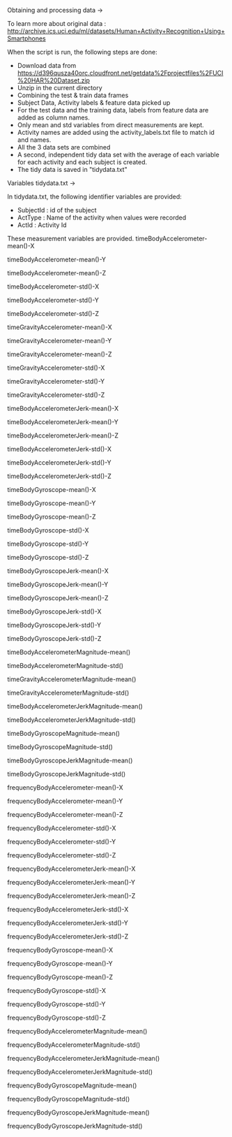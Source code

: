 Obtaining and processing data ->

To learn more about original data : http://archive.ics.uci.edu/ml/datasets/Human+Activity+Recognition+Using+Smartphones

When the script is run, the following steps are done:  
- Download data from https://d396qusza40orc.cloudfront.net/getdata%2Fprojectfiles%2FUCI%20HAR%20Dataset.zip
- Unzip in the current directory  
- Combining the test & train data frames
- Subject Data, Activity labels & feature data picked up
- For the test data and the training data, labels from feature data are added as column names.
- Only mean and std variables from direct measurements are kept. 
- Activity names are added using the activity_labels.txt file to match id and names.  
- All the 3 data sets are combined 
- A second, independent tidy data set with the average of each variable for each activity and each subject is created.  
- The tidy data is saved in "tidydata.txt"

Variables tidydata.txt ->

In tidydata.txt, the following identifier variables are provided:

- SubjectId : id of the subject
- ActType : Name of the activity when values were recorded
- ActId : Activity Id

These measurement variables are provided. 
timeBodyAccelerometer-mean()-X

timeBodyAccelerometer-mean()-Y

timeBodyAccelerometer-mean()-Z

timeBodyAccelerometer-std()-X

timeBodyAccelerometer-std()-Y

timeBodyAccelerometer-std()-Z

timeGravityAccelerometer-mean()-X

timeGravityAccelerometer-mean()-Y

timeGravityAccelerometer-mean()-Z

timeGravityAccelerometer-std()-X

timeGravityAccelerometer-std()-Y

timeGravityAccelerometer-std()-Z

timeBodyAccelerometerJerk-mean()-X

timeBodyAccelerometerJerk-mean()-Y

timeBodyAccelerometerJerk-mean()-Z

timeBodyAccelerometerJerk-std()-X

timeBodyAccelerometerJerk-std()-Y

timeBodyAccelerometerJerk-std()-Z

timeBodyGyroscope-mean()-X

timeBodyGyroscope-mean()-Y

timeBodyGyroscope-mean()-Z

timeBodyGyroscope-std()-X

timeBodyGyroscope-std()-Y

timeBodyGyroscope-std()-Z

timeBodyGyroscopeJerk-mean()-X

timeBodyGyroscopeJerk-mean()-Y

timeBodyGyroscopeJerk-mean()-Z

timeBodyGyroscopeJerk-std()-X

timeBodyGyroscopeJerk-std()-Y

timeBodyGyroscopeJerk-std()-Z

timeBodyAccelerometerMagnitude-mean()

timeBodyAccelerometerMagnitude-std()

timeGravityAccelerometerMagnitude-mean()

timeGravityAccelerometerMagnitude-std()

timeBodyAccelerometerJerkMagnitude-mean()

timeBodyAccelerometerJerkMagnitude-std()

timeBodyGyroscopeMagnitude-mean()

timeBodyGyroscopeMagnitude-std()

timeBodyGyroscopeJerkMagnitude-mean()

timeBodyGyroscopeJerkMagnitude-std()

frequencyBodyAccelerometer-mean()-X

frequencyBodyAccelerometer-mean()-Y

frequencyBodyAccelerometer-mean()-Z

frequencyBodyAccelerometer-std()-X

frequencyBodyAccelerometer-std()-Y

frequencyBodyAccelerometer-std()-Z

frequencyBodyAccelerometerJerk-mean()-X

frequencyBodyAccelerometerJerk-mean()-Y

frequencyBodyAccelerometerJerk-mean()-Z

frequencyBodyAccelerometerJerk-std()-X

frequencyBodyAccelerometerJerk-std()-Y

frequencyBodyAccelerometerJerk-std()-Z

frequencyBodyGyroscope-mean()-X

frequencyBodyGyroscope-mean()-Y

frequencyBodyGyroscope-mean()-Z

frequencyBodyGyroscope-std()-X

frequencyBodyGyroscope-std()-Y

frequencyBodyGyroscope-std()-Z

frequencyBodyAccelerometerMagnitude-mean()

frequencyBodyAccelerometerMagnitude-std()

frequencyBodyAccelerometerJerkMagnitude-mean()

frequencyBodyAccelerometerJerkMagnitude-std()

frequencyBodyGyroscopeMagnitude-mean()

frequencyBodyGyroscopeMagnitude-std()

frequencyBodyGyroscopeJerkMagnitude-mean()

frequencyBodyGyroscopeJerkMagnitude-std()
